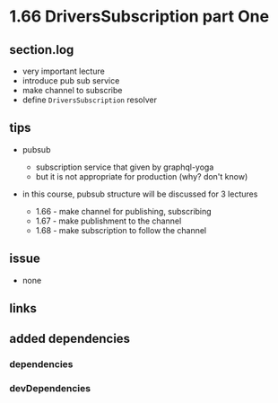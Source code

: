 # 1.66 DriversSubscription part One

## section.log

- very important lecture
- introduce pub sub service
- make channel to subscribe
- define `DriversSubscription` resolver

## tips

- pubsub

  - subscription service that given by graphql-yoga
  - but it is not appropriate for production (why? don't know)

- in this course, pubsub structure will be discussed for 3 lectures

  - 1.66 - make channel for publishing, subscribing
  - 1.67 - make publishment to the channel
  - 1.68 - make subscription to follow the channel

## issue

- none

## links

## added dependencies

### dependencies

### devDependencies
